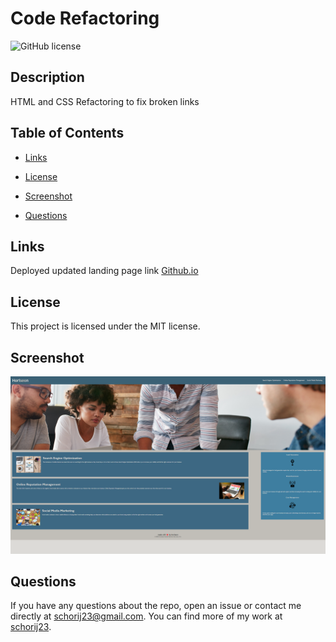 # Code Refactoring
![GitHub license](https://img.shields.io/badge/license-MIT-blue.svg)

## Description

HTML and CSS Refactoring to fix broken links

## Table of Contents 

* [Links](#links)

* [License](#license)

* [Screenshot](#screenshot)

* [Questions](#questions)


## Links
Deployed updated landing page link [Github.io](https://schorij23.github.io/code-refactor/)


## License

This project is licensed under the MIT license.
  
## Screenshot

![Landing Page](./assets/images/Week%201.png)

## Questions

If you have any questions about the repo, open an issue or contact me directly at schorij23@gmail.com. You can find more of my work at [schorij23](https://github.com/schorij23/).

